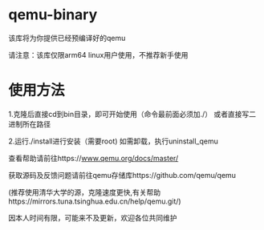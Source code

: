 # qemu-binary
该库将为你提供已经预编译好的qemu

请注意：该库仅限arm64 linux用户使用，不推荐新手使用
# 使用方法
1.克隆后直接cd到bin目录，即可开始使用（命令最前面必须加./）
或者直接写二进制所在路径

2.运行./install进行安装（需要root)
如需卸载，执行uninstall_qemu

查看帮助请前往https://www.qemu.org/docs/master/

获取源码及反馈问题请前往qemu存储库https://github.com/qemu/qemu

(推荐使用清华大学的源，克隆速度更快,有关帮助https://mirrors.tuna.tsinghua.edu.cn/help/qemu.git/)

因本人时间有限，可能来不及更新，欢迎各位共同维护
